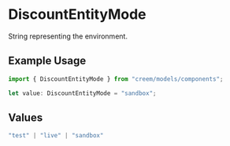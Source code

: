 # DiscountEntityMode

String representing the environment.

## Example Usage

```typescript
import { DiscountEntityMode } from "creem/models/components";

let value: DiscountEntityMode = "sandbox";
```

## Values

```typescript
"test" | "live" | "sandbox"
```